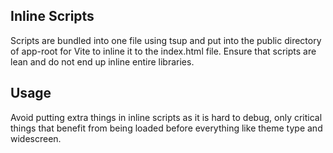 ## Inline Scripts

Scripts are bundled into one file using tsup and put into the public directory of app-root for Vite to inline it to the index.html file.
Ensure that scripts are lean and do not end up inline entire libraries.

## Usage

Avoid putting extra things in inline scripts as it is hard to debug, only critical things that benefit from being loaded before everything like theme type and widescreen.